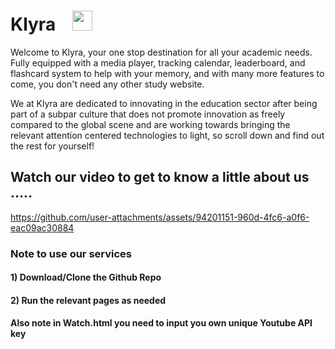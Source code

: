 <h1> Klyra &ensp;  <img src = "https://media2.giphy.com/media/QssGEmpkyEOhBCb7e1/giphy.gif?cid=ecf05e47a0n3gi1bfqntqmob8g9aid1oyj2wr3ds3mg700bl&rid=giphy.gif" width = 32></h1> 
Welcome to Klyra, your one stop destination for all your academic needs.
Fully equipped with a media player, tracking calendar, leaderboard, and flashcard system to help with your memory, and with many more features to come, you don't need any other study website.

We at Klyra are dedicated to innovating in the education sector after being part of a subpar culture that does not promote innovation as freely compared to the global scene and are working towards bringing the relevant attention centered technologies to light, so scroll down and find out the rest for yourself!

<h2> Watch our video to get to know a little about us ..... </h2>


https://github.com/user-attachments/assets/94201151-960d-4fc6-a0f6-eac09ac30884







<h3>Note to use our services </h3>
<h4>1) Download/Clone the Github Repo</h4>
<h4>2) Run the relevant pages as needed </h4>
<h4>Also note in Watch.html you need to input you own unique Youtube API key</h4>
